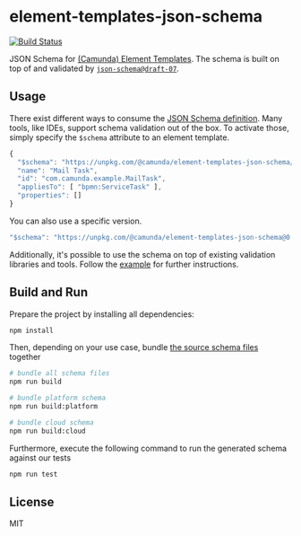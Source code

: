 # element-templates-json-schema

[![Build Status](https://img.shields.io/github/workflow/status/camunda/element-templates-json-schema/CI)](https://github.com/camunda/element-templates-json-schema/actions?query=workflow%3ACI)


JSON Schema for [(Camunda) Element Templates](https://docs.camunda.org/manual/latest/modeler/element-templates/). The schema is built on top of and validated by [`json-schema@draft-07`](https://json-schema.org/draft-07/json-schema-release-notes.html).


## Usage

There exist different ways to consume the [JSON Schema definition](./resources/schema.json). Many tools, like IDEs, support schema validation out of the box. To activate those, simply specify the `$schema` attribute to an element template.

```js
{
  "$schema": "https://unpkg.com/@camunda/element-templates-json-schema/resources/schema.json",
  "name": "Mail Task",
  "id": "com.camunda.example.MailTask",
  "appliesTo": [ "bpmn:ServiceTask" ],
  "properties": []
}
```

You can also use a specific version.

```js
"$schema": "https://unpkg.com/@camunda/element-templates-json-schema@0.1.0/resources/schema.json"
```

Additionally, it's possible to use the schema on top of existing validation libraries and tools. Follow the [example](./example) for further instructions.


## Build and Run

Prepare the project by installing all dependencies:

```sh
npm install
```

Then, depending on your use case, bundle [the source schema files](./src) together

```sh
# bundle all schema files
npm run build

# bundle platform schema
npm run build:platform

# bundle cloud schema
npm run build:cloud
```

Furthermore, execute the following command to run the generated schema against our tests

```sh
npm run test
```

## License

MIT

